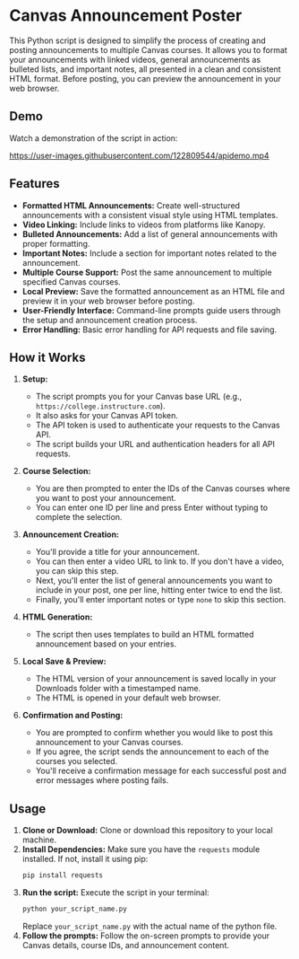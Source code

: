 
# Canvas Announcement Poster

This Python script is designed to simplify the process of creating and posting announcements to multiple Canvas courses. It allows you to format your announcements with linked videos, general announcements as bulleted lists, and important notes, all presented in a clean and consistent HTML format. Before posting, you can preview the announcement in your web browser.

## Demo

Watch a demonstration of the script in action:

https://user-images.githubusercontent.com/122809544/apidemo.mp4

## Features

*   **Formatted HTML Announcements:** Create well-structured announcements with a consistent visual style using HTML templates.
*   **Video Linking:** Include links to videos from platforms like Kanopy.
*   **Bulleted Announcements:** Add a list of general announcements with proper formatting.
*   **Important Notes:** Include a section for important notes related to the announcement.
*   **Multiple Course Support:** Post the same announcement to multiple specified Canvas courses.
*   **Local Preview:** Save the formatted announcement as an HTML file and preview it in your web browser before posting.
*   **User-Friendly Interface:** Command-line prompts guide users through the setup and announcement creation process.
*   **Error Handling:** Basic error handling for API requests and file saving.

## How it Works

1.  **Setup:**
    *   The script prompts you for your Canvas base URL (e.g., `https://college.instructure.com`).
    *   It also asks for your Canvas API token. 
    *   The API token is used to authenticate your requests to the Canvas API.
    *   The script builds your URL and authentication headers for all API requests.

2.  **Course Selection:**
    *   You are then prompted to enter the IDs of the Canvas courses where you want to post your announcement.
    *   You can enter one ID per line and press Enter without typing to complete the selection.

3.  **Announcement Creation:**
    *   You'll provide a title for your announcement.
    *   You can then enter a video URL to link to. If you don't have a video, you can skip this step.
    *   Next, you'll enter the list of general announcements you want to include in your post, one per line, hitting enter twice to end the list.
    *   Finally, you'll enter important notes or type `none` to skip this section.

4.  **HTML Generation:**
    *   The script then uses templates to build an HTML formatted announcement based on your entries.

5.  **Local Save & Preview:**
    *   The HTML version of your announcement is saved locally in your Downloads folder with a timestamped name.
    *   The HTML is opened in your default web browser.

6.  **Confirmation and Posting:**
    *   You are prompted to confirm whether you would like to post this announcement to your Canvas courses.
    *   If you agree, the script sends the announcement to each of the courses you selected.
    *   You'll receive a confirmation message for each successful post and error messages where posting fails.

## Usage

1.  **Clone or Download:** Clone or download this repository to your local machine.
2.  **Install Dependencies:** Make sure you have the `requests` module installed. If not, install it using pip:
    ```bash
    pip install requests
    ```
3.  **Run the script:** Execute the script in your terminal:
    ```bash
    python your_script_name.py
    ```
    Replace `your_script_name.py` with the actual name of the python file.
4.  **Follow the prompts:** Follow the on-screen prompts to provide your Canvas details, course IDs, and announcement content.